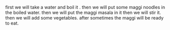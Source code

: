 first we will take a water and boil it .
then we will put some maggi noodles in the boiled water.
then we will put the maggi masala in it then we will stir it.
then we will add some vegetables.
after sometimes the maggi will be ready to eat.